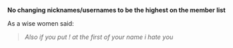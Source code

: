 **No changing nicknames/usernames to be the highest on the member list**

As a wise women said:

> *Also if you put ! at the first of your name i hate you*
